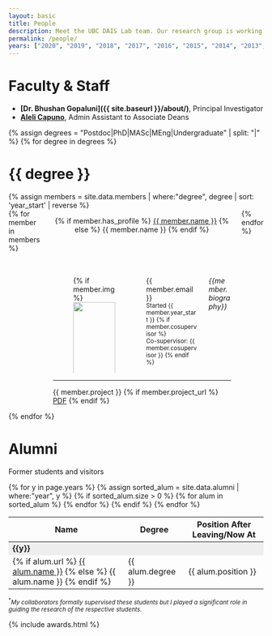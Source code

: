 ```yaml
---
layout: basic
title: People
description: Meet the UBC DAIS Lab team. Our research group is working on machine learning, data analytics and process control research.
permalink: /people/
years: ["2020", "2019", "2018", "2017", "2016", "2015", "2014", "2013", "2012", "2011", "2010", "2009", "2008", "2007", "2006", "2005", "2004", "2003", "2002"]
---
```


# Faculty & Staff
- **[Dr. Bhushan Gopaluni]({{ site.baseurl }}/about/)**, Principal Investigator
- **[Aleli Capuno](https://engineering.ubc.ca/about/staff-directory)**, Admin Assistant to Associate Deans

{% assign degrees = "Postdoc|PhD|MASc|MEng|Undergraduate" | split: "|" %}
{% for degree in degrees %}

<h1 class="title"> {{ degree }} </h1>
{% assign members = site.data.members | where:"degree", degree | sort: 'year_start' | reverse %}

<div>
	<div class="columns is-multiline is-mobile is-fullheight">
	{% for member in members %}
	<div class="column is-half-desktop is-full-mobile">
		<div class="card" style="display:flex; flex-direction: column; height: 100%;">
			<header class="card-header">
				<p class="card-header-title">
				{% if member.has_profile %}
					<a href="{{ site.baseurl }}/profile/{{ member.name }}">{{ member.name }}</a>
				{% else %}
					{{ member.name }}
				{% endif %}
				</p>
			</header>
			<div id="collapsible-card" class="is-collapsible is-active">
				<div class="card-content" style="height: 100%;">
					<div class="columns is-multiline is-mobile">
						<div class="column is-one-third-desktop">
					    <figure class="image is-round is-128x128">
					    	{% if member.img %}
					    	<img class="is-rounded" style="height: 100%; object-fit: cover;" src="{{ site.baseurl }}/assets/profile/{{ member.img }}">
					    	{% else %}
					    	<img class="is-rounded" src="https://bulma.io/images/placeholders/128x128.png" alt="Placeholder image">
					    	{% endif %}
					    </figure>
					   </div>
					   <div class="column">
					    <p>
					    	<span class="has-text-weight-light is-size-7"><i class="fas fa-envelope"></i> {{ member.email }}</span><br>
					    	<small>
									Started {{ member.year_start }}
									{% if member.cosupervisor %}
									<br>Co-supervisor: {{ member.cosupervisor }}
									{% endif %}
								</small>
							</p>
						</div>
						<div class="column is-full">
							<p class="is-size-7">
							<i>
								{{member.biography}}
							</i>
							</p>
						</div>
					</div>
					<hr>
					<p class="subtitle is-size-6 is-size-7-mobile">{{ member.project }}
						{% if member.project_url %}
							<a href="{{ site.baseurl }}/{{ member.project_url }}"><span class="tag is-light is-info">PDF</span></a>
						{% endif %}
					</p>			
				</div>
			</div>
		</div>		
	</div>
	{% endfor %}
	</div>
</div>
{% endfor %}

<h1> Alumni </h1>
<p> Former students and visitors </p>

<div class="table-container">
<table class="table is-bordered is-striped is-narrow is-hoverable is-fullwidth">
	<thead>
		<tr>
			<th>Name</th>
			<th>Degree</th>
			<th>Position After Leaving/Now At</th>
		</tr>
	</thead>
	<tbody>	
	{% for y in page.years %}
		{% assign sorted_alum = site.data.alumni | where:"year", y %}	
		{% if sorted_alum.size > 0 %}
			<td colspan="3" style="background-color: #eee;"><b>{{y}}</b></td>
			{% for alum in sorted_alum %}
				<tr>
					<td>{% if alum.url %}
						<a href="{{ alum.url }}">{{ alum.name }}</a>
						{% else %}
						{{ alum.name }}
						{% endif %}
					</td>
					<td>{{ alum.degree }}</td>
					<td>{{ alum.position }}</td>
				</tr>
			{% endfor %} 
		{% endif %}
	{% endfor %}
	</tbody>
</table>	
</div>

<small><sup>*</sup><i>My collaborators formally supervised these students but I played a significant role in guiding the research of the respective students.</i></small>

{% include awards.html %}